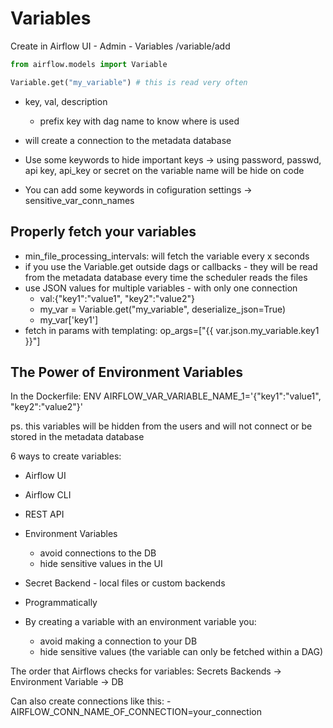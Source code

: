 # Variables
Create in Airflow UI - Admin - Variables /variable/add

```python
from airflow.models import Variable

Variable.get("my_variable") # this is read very often
```

- key, val, description
    - prefix key with dag name to know where is used

- will create a connection to the metadata database
- Use some keywords to hide important keys -> using password, passwd, api key, api_key or secret on the variable name will be hide on code
- You can add some keywords in cofiguration settings -> sensitive_var_conn_names

## Properly fetch your variables
- min_file_processing_intervals: will fetch the variable every x seconds
- if you use the Variable.get outside dags or callbacks - they will be read from the metadata database every time the scheduler reads the files
- use JSON values for multiple variables - with only one connection
    - val:{"key1":"value1", "key2":"value2"}
    - my_var = Variable.get("my_variable", deserialize_json=True)
    - my_var['key1']
- fetch in params with templating: op_args=["{{ var.json.my_variable.key1 }}"]


## The Power of Environment Variables
In the Dockerfile: ENV AIRFLOW_VAR_VARIABLE_NAME_1='{"key1":"value1", "key2":"value2"}'

ps. this variables will be hidden from the users and will not connect or be stored in the metadata database

6 ways to create variables:
- Airflow UI
- Airflow CLI
- REST API
- Environment Variables
    - avoid connections to the DB
    - hide sensitive values in the UI
- Secret Backend - local files or custom backends
- Programmatically

- By creating a variable with an environment variable you:
    - avoid making a connection to your DB
    - hide sensitive values (the variable can only be fetched within a DAG)

The order that Airflows checks for variables: Secrets Backends -> Environment Variable -> DB

Can also create connections like this:
    - AIRFLOW_CONN_NAME_OF_CONNECTION=your_connection